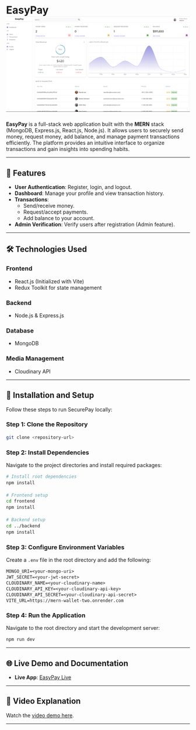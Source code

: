 # EasyPay ![EasyPay Logo](./frontend/src/assets/gitAsset.png)

**EasyPay** is a full-stack web application built with the **MERN** stack (MongoDB, Express.js, React.js, Node.js). It allows users to securely send money, request money, add balance, and manage payment transactions efficiently. The platform provides an intuitive interface to organize transactions and gain insights into spending habits.

---

## 🚀 Features  
- **User Authentication**: Register, login, and logout.  
- **Dashboard**: Manage your profile and view transaction history.  
- **Transactions**:  
  - Send/receive money.  
  - Request/accept payments.  
  - Add balance to your account.  
- **Admin Verification**: Verify users after registration (Admin feature).  

---

## 🛠️ Technologies Used  
### **Frontend**  
- React.js (Initialized with Vite)  
- Redux Toolkit for state management  

### **Backend**  
- Node.js & Express.js  

### **Database**  
- MongoDB  

### **Media Management**  
- Cloudinary API  

---

## 🔧 Installation and Setup  
Follow these steps to run SecurePay locally:

### Step 1: Clone the Repository  
```bash
git clone <repository-url>
```

### Step 2: Install Dependencies  
Navigate to the project directories and install required packages:  
```bash
# Install root dependencies
npm install  

# Frontend setup
cd frontend  
npm install  

# Backend setup
cd ../backend  
npm install  
```

### Step 3: Configure Environment Variables  
Create a `.env` file in the root directory and add the following:  
```env
MONGO_URI=<your-mongo-uri>  
JWT_SECRET=<your-jwt-secret>  
CLOUDINARY_NAME=<your-cloudinary-name>  
CLOUDINARY_API_KEY=<your-cloudinary-api-key>  
CLOUDINARY_API_SECRET=<your-cloudinary-api-secret>  
VITE_URL=https://mern-wallet-two.onrender.com  
```

### Step 4: Run the Application  
Navigate to the root directory and start the development server:  
```bash
npm run dev
```

---

## 🌐 Live Demo and Documentation  
- **Live App**: [EasyPay Live](https://drive.google.com/file/d/1jAo6C9wCgPn610k_int0YSRlNUrc-oye/view?usp=drive_link) 

---

## 🎥 Video Explanation  
Watch the [video demo here](---//---).

---

